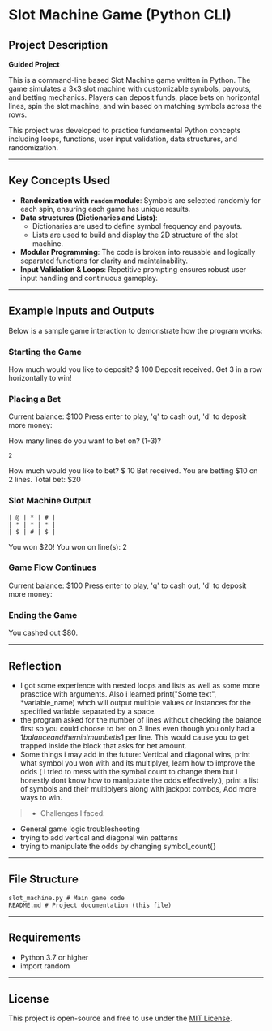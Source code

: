 # Slot Machine Game (Python CLI)

## Project Description

**Guided Project**

This is a command-line based Slot Machine game written in Python. The game simulates a 3x3 slot machine with customizable symbols, payouts, and betting mechanics. Players can deposit funds, place bets on horizontal lines, spin the slot machine, and win based on matching symbols across the rows.

This project was developed to practice fundamental Python concepts including loops, functions, user input validation, data structures, and randomization.

---

## Key Concepts Used

- **Randomization with `random` module**: Symbols are selected randomly for each spin, ensuring each game has unique results.
- **Data structures (Dictionaries and Lists)**:  
  - Dictionaries are used to define symbol frequency and payouts.  
  - Lists are used to build and display the 2D structure of the slot machine.
- **Modular Programming**: The code is broken into reusable and logically separated functions for clarity and maintainability.
- **Input Validation & Loops**: Repetitive prompting ensures robust user input handling and continuous gameplay.

---

## Example Inputs and Outputs

Below is a sample game interaction to demonstrate how the program works:

### Starting the Game

How much would you like to deposit?
$ 100
Deposit received.
Get 3 in a row horizontally to win!

### Placing a Bet

Current balance: $100
Press enter to play, 'q' to cash out, 'd' to deposit more money:

How many lines do you want to bet on? (1-3)?

    2

How much would you like to bet?
$ 10
Bet received.
You are betting $10 on 2 lines.
Total bet: $20

### Slot Machine Output

    | @ | * | # |
    | * | * | * |
    | $ | # | $ |

You won $20!
You won on line(s): 2

### Game Flow Continues

Current balance: $100
Press enter to play, 'q' to cash out, 'd' to deposit more money:

### Ending the Game

You cashed out $80.


---

## Reflection

- I got some experience with nested loops and lists as well as some more prasctice with arguments. Also i learned 
print("Some text", *variable_name) whch will output multiple values or instances for the specified variable separated by a space.
- the program asked for the number of lines without checking the balance first so you could choose to bet on 3 lines even 
though you only had a $1 balance and the minimum bet is 1$ per line. This would cause you to get trapped inside the block that asks for bet amount.
- Some things i may add in the future: Vertical and diagonal wins, print what symbol you won with and its multiplyer, learn how to improve the odds 
( i tried to mess with the symbol count to change them but i honestly dont know how to manipulate the odds effectively.), print a list of symbols and their multiplyers along with jackpot combos, 
Add more ways to win.

> - Challenges I faced:
- General game logic troubleshooting 
- trying to add vertical and diagonal win patterns
- trying to manipulate the odds by changing symbol_count{}




---

## File Structure

    slot_machine.py # Main game code
    README.md # Project documentation (this file)


---

## Requirements

- Python 3.7 or higher
- import random

---

## License

This project is open-source and free to use under the [MIT License](https://opensource.org/licenses/MIT).

